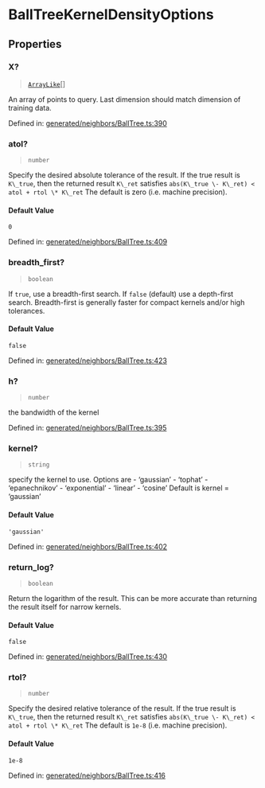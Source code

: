 # BallTreeKernelDensityOptions

## Properties

### X?

> [`ArrayLike`](../types/ArrayLike.md)[]

An array of points to query. Last dimension should match dimension of training data.

Defined in:  [generated/neighbors/BallTree.ts:390](https://github.com/transitive-bullshit/scikit-learn-ts/blob/b59c1ff/packages/sklearn/src/generated/neighbors/BallTree.ts#L390)

### atol?

> `number`

Specify the desired absolute tolerance of the result. If the true result is `K\_true`, then the returned result `K\_ret` satisfies `abs(K\_true \- K\_ret) < atol + rtol \* K\_ret` The default is zero (i.e. machine precision).

#### Default Value

`0`

Defined in:  [generated/neighbors/BallTree.ts:409](https://github.com/transitive-bullshit/scikit-learn-ts/blob/b59c1ff/packages/sklearn/src/generated/neighbors/BallTree.ts#L409)

### breadth\_first?

> `boolean`

If `true`, use a breadth-first search. If `false` (default) use a depth-first search. Breadth-first is generally faster for compact kernels and/or high tolerances.

#### Default Value

`false`

Defined in:  [generated/neighbors/BallTree.ts:423](https://github.com/transitive-bullshit/scikit-learn-ts/blob/b59c1ff/packages/sklearn/src/generated/neighbors/BallTree.ts#L423)

### h?

> `number`

the bandwidth of the kernel

Defined in:  [generated/neighbors/BallTree.ts:395](https://github.com/transitive-bullshit/scikit-learn-ts/blob/b59c1ff/packages/sklearn/src/generated/neighbors/BallTree.ts#L395)

### kernel?

> `string`

specify the kernel to use. Options are - ‘gaussian’ - ‘tophat’ - ‘epanechnikov’ - ‘exponential’ - ‘linear’ - ‘cosine’ Default is kernel = ‘gaussian’

#### Default Value

`'gaussian'`

Defined in:  [generated/neighbors/BallTree.ts:402](https://github.com/transitive-bullshit/scikit-learn-ts/blob/b59c1ff/packages/sklearn/src/generated/neighbors/BallTree.ts#L402)

### return\_log?

> `boolean`

Return the logarithm of the result. This can be more accurate than returning the result itself for narrow kernels.

#### Default Value

`false`

Defined in:  [generated/neighbors/BallTree.ts:430](https://github.com/transitive-bullshit/scikit-learn-ts/blob/b59c1ff/packages/sklearn/src/generated/neighbors/BallTree.ts#L430)

### rtol?

> `number`

Specify the desired relative tolerance of the result. If the true result is `K\_true`, then the returned result `K\_ret` satisfies `abs(K\_true \- K\_ret) < atol + rtol \* K\_ret` The default is `1e-8` (i.e. machine precision).

#### Default Value

`1e-8`

Defined in:  [generated/neighbors/BallTree.ts:416](https://github.com/transitive-bullshit/scikit-learn-ts/blob/b59c1ff/packages/sklearn/src/generated/neighbors/BallTree.ts#L416)
